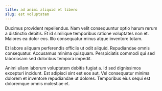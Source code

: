 ```yaml
---
title: ad animi aliquid et libero
slug: est voluptatem
---
```


Ducimus provident repellendus. Nam velit consequuntur optio harum rerum a distinctio debitis. Et id similique temporibus ratione voluptates non et. Maiores ea dolor eos. Illo consequatur minus atque inventore totam.

Et labore aliquam perferendis officiis ut odit aliquid. Repudiandae omnis consequatur. Accusamus minima quisquam. Perspiciatis commodi qui sed laboriosam sed doloribus tempora impedit.

Animi ullam laborum voluptatem debitis fugiat a. Id sed dignissimos excepturi incidunt. Est adipisci sint est eos aut. Vel consequatur minima dolorem et inventore repudiandae ut dolores. Temporibus eius sequi est doloremque omnis molestiae et.
